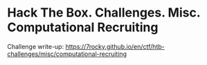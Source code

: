 # Hack The Box. Challenges. Misc. Computational Recruiting

Challenge write-up: https://7rocky.github.io/en/ctf/htb-challenges/misc/computational-recruiting
